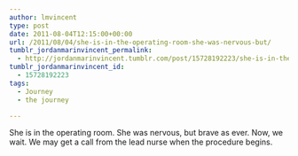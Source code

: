 ```yaml
---
author: lmvincent
type: post
date: 2011-08-04T12:15:00+00:00
url: /2011/08/04/she-is-in-the-operating-room-she-was-nervous-but/
tumblr_jordanmarinvincent_permalink:
  - http://jordanmarinvincent.tumblr.com/post/15728192223/she-is-in-the-operating-room-she-was-nervous-but
tumblr_jordanmarinvincent_id:
  - 15728192223
tags:
  - Journey
  - the journey

---
```

She is in the operating room. She was nervous, but brave as ever. Now, we wait. We may get a call from the lead nurse when the procedure begins.

<div class="blogger-post-footer">
  <img loading="lazy" width="1" height="1" src="https://blogger.googleusercontent.com/tracker/9039099668816362935-320861257740295413?l=jordansjourney2.blogspot.com" alt="" />
</div>